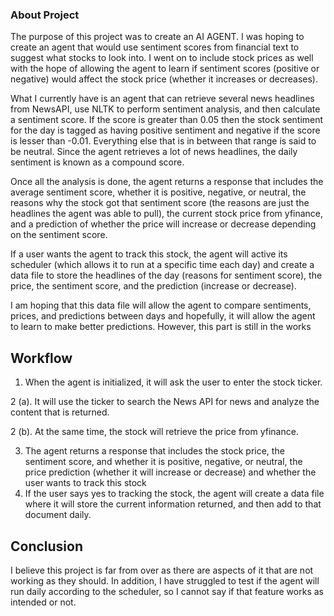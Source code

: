 ### About Project

The purpose of this project was to create an AI AGENT. I was hoping to create an agent that
would use sentiment scores from financial text to suggest what stocks to look into. I went on to
include stock prices as well with the hope of allowing the agent to learn if sentiment scores
(positive or negative) would affect the stock price (whether it increases or decreases).

What I currently have is an agent that can retrieve several news headlines from NewsAPI, use NLTK to
perform sentiment analysis, and then calculate a sentiment score. If the score is greater than 0.05 then
the stock sentiment for the day is tagged as having positive sentiment and negative if the score is lesser
than -0.01. Everything else that is in between that range is said to be neutral. Since the agent retrieves
a lot of news headlines, the daily sentiment is known as a compound score.

Once all the analysis is done, the agent returns a response that includes the average sentiment score,
whether it is positive, negative, or neutral, the reasons why the stock got that sentiment score
(the reasons are just the headlines the agent was able to pull), the current stock price from yfinance,
and a prediction of whether the price will increase or decrease depending on the sentiment score.

If a user wants the agent to track this stock, the agent will active its scheduler (which allows it to run
at a specific time each day) and create a data file to store the headlines of the day (reasons
for sentiment score), the price, the sentiment score, and the prediction (increase or decrease).

I am hoping that this data file will allow the agent to compare sentiments, prices, and predictions
between days and hopefully, it will allow the agent to learn to make better predictions. However, this
part is still in the works

## Workflow

1. When the agent is initialized, it will ask the user to enter the stock ticker.
   
2 (a). It will use the ticker to search the News API for news and analyze the content that is returned.

2 (b). At the same time, the stock will retrieve the price from yfinance.

3. The agent returns a response that includes the stock price, the sentiment score, and whether it is positive,
negative, or neutral, the price prediction (whether it will increase or decrease) and whether the user wants
to track this stock
4. If the user says yes to tracking the stock, the agent will create a data file where it will store the current
information returned, and then add to that document daily.

## Conclusion

I believe this project is far from over as there are aspects of it that are not working as they should. In
addition, I have struggled to test if the agent will run daily according to the scheduler, so I cannot say
if that feature works as intended or not.

